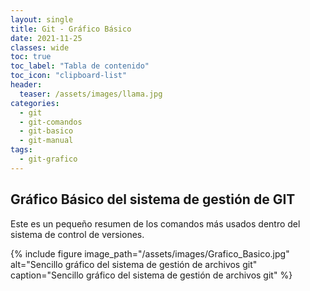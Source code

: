 ```yaml
---
layout: single
title: Git - Gráfico Básico 
date: 2021-11-25
classes: wide
toc: true
toc_label: "Tabla de contenido"
toc_icon: "clipboard-list"
header:
  teaser: /assets/images/llama.jpg
categories:
  - git
  - git-comandos
  - git-basico
  - git-manual
tags:
  - git-grafico
---
```


## Gráfico Básico del sistema de gestión de GIT

Este es un pequeño resumen de los comandos más usados dentro del sistema de control de versiones.

{% include figure image_path="/assets/images/Grafico_Basico.jpg" alt="Sencillo gráfico del sistema de gestión de archivos git" caption="Sencillo gráfico del sistema de gestión de archivos git" %}
